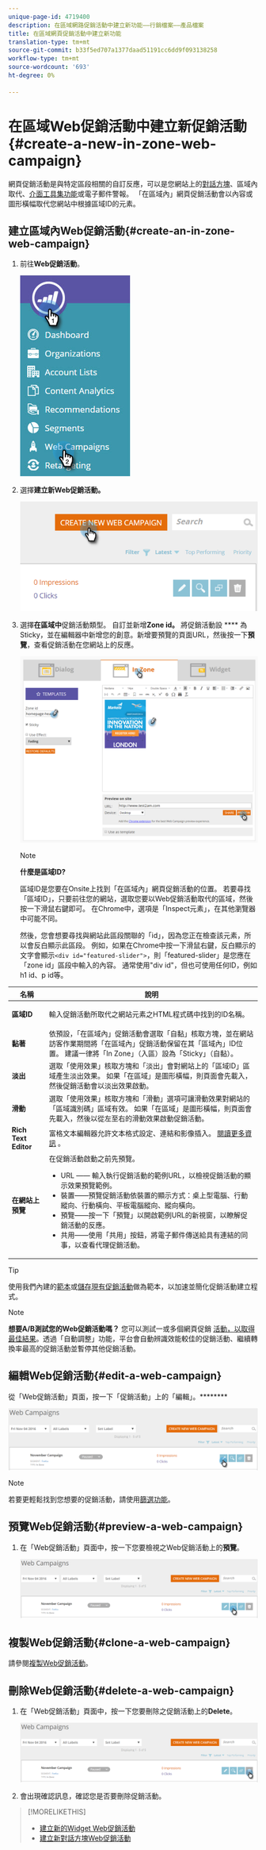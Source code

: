 ```yaml
---
unique-page-id: 4719400
description: 在區域網路促銷活動中建立新功能——行銷檔案——產品檔案
title: 在區域網頁促銷活動中建立新功能
translation-type: tm+mt
source-git-commit: b33f5ed707a1377daad51191cc6dd9f093138258
workflow-type: tm+mt
source-wordcount: '693'
ht-degree: 0%

---
```



# 在區域Web促銷活動中建立新促銷活動{#create-a-new-in-zone-web-campaign}

網頁促銷活動是與特定區段相關的自訂反應，可以是您網站上的[對話方塊](/help/marketo/product-docs/web-personalization/working-with-web-campaigns/create-a-new-dialog-web-campaign.md)、區域內取代、[介面工具集功能](/help/marketo/product-docs/web-personalization/working-with-web-campaigns/create-a-new-widget-web-campaign.md)或電子郵件警報。 「在區域內」網頁促銷活動會以內容或圖形橫幅取代您網站中根據區域ID的元素。

## 建立區域內Web促銷活動{#create-an-in-zone-web-campaign}

1. 前往&#x200B;**Web促銷活動**。

   ![](assets/image2016-8-18-15-3a54-3a21.png)

1. 選擇&#x200B;**建立新Web促銷活動。**

   ![](assets/create-new-web-campaign-hand.png)

1. 選擇&#x200B;**在區域中**&#x200B;促銷活動類型。 自訂並新增&#x200B;**Zone id。** 將促銷活動設 **** 為Sticky，並在編輯器中新增您的創意。新增要預覽的頁面URL，然後按一下&#x200B;**預覽**，查看促銷活動在您網站上的反應。

   ![](assets/new-3-1.png)

   >[!NOTE]
   >
   >**什麼是區域ID?**
   >
   >區域ID是您要在Onsite上找到「在區域內」網頁促銷活動的位置。 若要尋找「區域ID」，只要前往您的網站，選取您要以Web促銷活動取代的區域，然後按一下滑鼠右鍵即可。 在Chrome中，選項是「Inspect元素」，在其他瀏覽器中可能不同。
   >
   >然後，您會想要尋找與網站此區段關聯的「id」，因為您正在檢查該元素，所以會反白顯示此區段。 例如，如果在Chrome中按一下滑鼠右鍵，反白顯示的文字會顯示`<div id="featured-slider">`，則「featured-slider」是您應在「zone id」區段中輸入的內容。 通常使用&quot;div id&quot;，但也可使用任何ID，例如h1 id、p id等。

<table> 
 <thead> 
  <tr> 
   <th colspan="1" rowspan="1">名稱</th> 
   <th colspan="1" rowspan="1">說明</th> 
  </tr> 
 </thead> 
 <tbody> 
  <tr> 
   <td colspan="1" rowspan="1"><strong> 區域ID </strong></td> 
   <td colspan="1" rowspan="1"><p>輸入促銷活動所取代之網站元素之HTML程式碼中找到的ID名稱。</p></td> 
  </tr> 
  <tr> 
   <td colspan="1" rowspan="1"><p><strong> 黏著 </strong></p></td> 
   <td colspan="1" rowspan="1">依預設，「在區域內」促銷活動會選取「自黏」核取方塊，並在網站訪客作業期間將「在區域內」促銷活動保留在其「區域內」ID位置。 建議一律將「In Zone」（入區）設為「Sticky」（自黏）。</td> 
  </tr> 
  <tr> 
   <td colspan="1" rowspan="1"><p><strong> 淡出</strong> </p></td> 
   <td colspan="1" rowspan="1">選取「使用效果」核取方塊和「淡出」會對網站上的「區域ID」區域產生淡出效果。 如果「在區域」是圖形橫幅，則頁面會先載入，然後促銷活動會以淡出效果啟動。</td> 
  </tr> 
  <tr> 
   <td colspan="1"><strong>滑動</strong></td> 
   <td colspan="1">選取「使用效果」核取方塊和「滑動」選項可讓滑動效果對網站的「區域識別碼」區域有效。 如果「在區域」是圖形橫幅，則頁面會先載入，然後以從左至右的滑動效果啟動促銷活動。</td> 
  </tr> 
  <tr> 
   <td colspan="1"><strong> Rich Text Editor  </strong></td> 
   <td colspan="1">富格文本編輯器允許文本格式設定、連結和影像插入。 <a href="/help/marketo/product-docs/web-personalization/working-with-web-campaigns/using-the-web-personalization-rich-text-editor.md">閱讀更多資訊</a> 。</td> 
  </tr> 
  <tr> 
   <td colspan="1"><strong> 在網站上預覽   </strong></td> 
   <td colspan="1">在促銷活動啟動之前先預覽。<br> 
    <ul> 
     <li> URL —— 輸入執行促銷活動的範例URL，以檢視促銷活動的顯示效果預覽範例。</li> 
     <li>裝置——預覽促銷活動依裝置的顯示方式：桌上型電腦、行動縱向、行動橫向、平板電腦縱向、縱向橫向。</li> 
     <li> 預覽——按一下「預覽」以開啟範例URL的新視窗，以瞭解促銷活動的反應。<strong></strong></li> 
     <li> 共用——使用「共用」按鈕，將電子郵件傳送給具有連結的同事，以查看代理促銷活動。</li> 
    </ul></td> 
  </tr> 
 </tbody> 
</table>

>[!TIP]
>
>使用我們內建的[範本](/help/marketo/product-docs/web-personalization/using-templates/using-templates-to-create-web-campaigns.md)或[儲存現有促銷活動](/help/marketo/product-docs/web-personalization/using-templates/using-templates-to-create-web-campaigns.md)做為範本，以加速並簡化促銷活動建立程式。

>[!NOTE]
>
>**想要A/B測試您的Web促銷活動嗎？** 您可以測試一或多個網頁促銷 [活動，以取得最佳結果](/help/marketo/product-docs/web-personalization/working-with-web-campaigns/ab-test-your-web-campaign.md)。透過「自動調整」功能，平台會自動辨識效能較佳的促銷活動、繼續轉換率最高的促銷活動並暫停其他促銷活動。

## 編輯Web促銷活動{#edit-a-web-campaign}

從「Web促銷活動」頁面，按一下「促銷活動」上的「編輯」。********

![](assets/in-zone-web-campaign-edit.png)

>[!NOTE]
>
>若要更輕鬆找到您想要的促銷活動，請使用[篩選功能](/help/marketo/product-docs/web-personalization/working-with-web-campaigns/filter-web-campaigns.md)。

## 預覽Web促銷活動{#preview-a-web-campaign}

1. 在「Web促銷活動」頁面中，按一下您要檢視之Web促銷活動上的&#x200B;**預覽**。

   ![](assets/in-zone-web-campaign-preview.png)

## 複製Web促銷活動{#clone-a-web-campaign}

請參閱[複製Web促銷活動](/help/marketo/product-docs/web-personalization/working-with-web-campaigns/clone-a-web-campaign.md)。

## 刪除Web促銷活動{#delete-a-web-campaign}

1. 在「Web促銷活動」頁面中，按一下您要刪除之促銷活動上的&#x200B;**Delete**。

   ![](assets/in-zone-web-campaign-delete.png)

1. 會出現確認訊息，確認您是否要刪除促銷活動。

>[!MORELIKETHIS]
>
>* [建立新的Widget Web促銷活動](/help/marketo/product-docs/web-personalization/working-with-web-campaigns/create-a-new-widget-web-campaign.md)
>* [建立新對話方塊Web促銷活動](/help/marketo/product-docs/web-personalization/working-with-web-campaigns/create-a-new-dialog-web-campaign.md)

